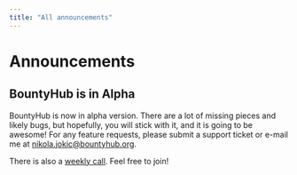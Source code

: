 ```yaml
---
title: "All announcements"
---
```

# Announcements

## BountyHub is in Alpha

BountyHub is now in alpha version. There are a lot of missing pieces and likely bugs, but hopefully, you will stick with it, and it is going to be awesome! For any feature requests, please submit a support ticket or e-mail me at [nikola.jokic@bountyhub.org](mailto://nikola.jokic@bountyhub.org).

There is also a [weekly call](https://bountyhub.org/bountyhub#meet). Feel free to join!
